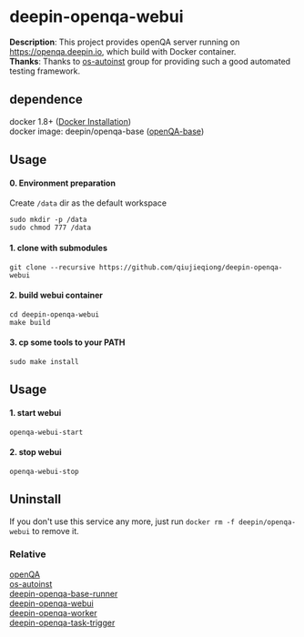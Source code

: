 # deepin-openqa-webui
**Description**: This project provides openQA server running on https://openqa.deepin.io, which build with Docker container.  
**Thanks**: Thanks to [os-autoinst](https://github.com/os-autoinst) group for providing such a good automated testing framework.

## dependence
docker 1.8+ ([Docker Installation](http://docs.docker.com/engine/installation/))  
docker image: deepin/openqa-base ([openQA-base](https://github.com/qiujieqiong/deepin-openqa-base-runner))

## Usage
#### 0. Environment preparation
Create `/data` dir as the default workspace  
```shell
sudo mkdir -p /data
sudo chmod 777 /data
```

#### 1. clone with submodules
```shell
git clone --recursive https://github.com/qiujieqiong/deepin-openqa-webui
```

#### 2. build webui container
```shell
cd deepin-openqa-webui
make build
```

#### 3. cp some tools to your PATH
```shell
sudo make install
```

## Usage
#### 1. start webui
```shell
openqa-webui-start
```

#### 2. stop webui
```shell
openqa-webui-stop
```

## Uninstall
If you don't use this service any more, just run `docker rm -f deepin/openqa-webui` to remove it.


### Relative
[openQA](https://github.com/os-autoinst/openQA)  
[os-autoinst](https://github.com/os-autoinst/os-autoinst)  
[deepin-openqa-base-runner](https://github.com/qiujieqiong/deepin-openqa-base-runner)  
[deepin-openqa-webui](https://github.com/qiujieqiong/deepin-openqa-webui)  
[deepin-openqa-worker](https://github.com/qiujieqiong/deepin-openqa-worker)  
[deepin-openqa-task-trigger](https://github.com/qiujieqiong/deepin-openqa-task-trigger)  
